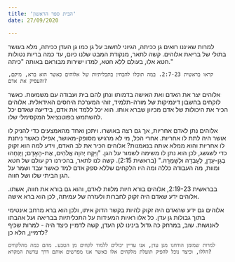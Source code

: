 ```yaml
---
title: 'הבית ספר הראשון'
date: 27/09/2020

---
```


למרות שאיננו רואים גן ככיתה, הגיוני לחשוב על גן כמו גן העדן ככיתה, מלא בעושר בתולי של בריאת אלוהים. קשה לתאר, מנקודת המבט שלנו כיום, עד כמה בריות נטולות חטא אלו, בעולם ללא חטא, למדו ישירות מבוראם באותה "כיתה."

`קראו בראשית 2:7-23. במה תוכלו להבחין בתכליתיות של אלוהים כאשר הוא ברא, מיקם, והעסיק את אדם?`

אלוהים יצר את האדם ואת האישה בדמותו ונתן להם בית ועבודה עם משמעות. כאשר לוקחים בחשבון דינמיקות של מורה-תלמיד, זוהי המערכת היחסים האידאלית. אלוהים הכיר את היכולות של אדם מכיוון שברא אותו. הוא יכל ללמד את אדם, בידיעה שאדם יכל להשתמש בפוטנציאל המקסימלי שלו.

אלוהים נתן לאדם אחריות, אך גם רצה באושרו. ויתכן ואחד מהאמצעים כדי להניק לו אושר היה לתת לו אחריות. אחרי הכל, מי לא מרגיש מסופק-מאושר, אפילו כאשר ניתנת לו אחריות והוא ממלא אותה בנאמנות? אלוהים הכיר את לב האדם, וידע למה הוא זקוק כדי לשגשג, לכן הוא נתן לו משימה לשמור על הגן. "וַיִּקַּח יְהוָה אֱלֹהִים, אֶת-הָאָדָם; וַיַּנִּחֵהוּ בְגַן-עֵדֶן, לְעָבְדָהּ וּלְשָׁמְרָהּ." (בראשית 2:15). קשה לנו לתאר, בהכירנו רק עולם של חטא ומוות, מה העבודה כללה ומה היו הלקחים שללא ספק אדם למד כאשר עבד ושמר על הגן הביתי שלו ושל חווה.

בבראשית 2:19-23, אלוהים בורא חיות מלוות לאדם, והוא גם בורא את חווה, אשתו. אלוהים ידע שאדם היה זקוק לחברות ולעזרה של עמיתה, לכן הוא ברא אישה.

אלוהים גם ידע שהאדם היה זקוק להיות בקשר הדוק איתו, ולכן הוא ברא מרחב אינטימי בתוך גבולות גן עדן. כל אלו ראיות המעידות על התכליתיות בבריאה ועל אהבתו לאנושות. שוב, במרחק כה גדול בינינו לגן העדן, קשה לדמיין כיצד היה - למרות שכיף לדמיין, הלא כן?

`למרות שמזמן הודחנו מגן עדן, אנו עדיין יכולים ללמוד לקחים מן הטבע. מהם כמה מהלקחים הללו, וכיצד נוכל להפיק תועלת מלקחים אלו כאשר אנו מפרשים אותם דרך עדשת המקרא?`